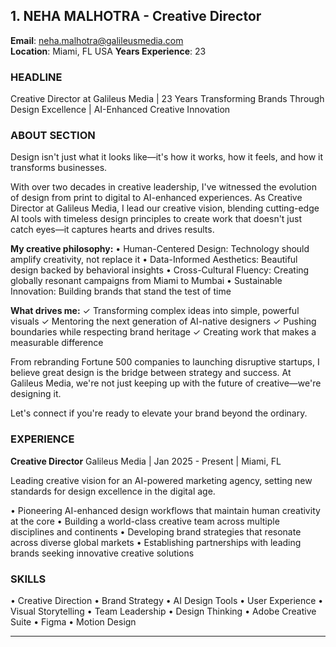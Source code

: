 ## 1. NEHA MALHOTRA - Creative Director
**Email**: neha.malhotra@galileusmedia.com  
**Location**: Miami, FL USA
**Years Experience**: 23

### HEADLINE
Creative Director at Galileus Media | 23 Years Transforming Brands Through Design Excellence | AI-Enhanced Creative Innovation

### ABOUT SECTION
Design isn't just what it looks like—it's how it works, how it feels, and how it transforms businesses.

With over two decades in creative leadership, I've witnessed the evolution of design from print to digital to AI-enhanced experiences. As Creative Director at Galileus Media, I lead our creative vision, blending cutting-edge AI tools with timeless design principles to create work that doesn't just catch eyes—it captures hearts and drives results.

**My creative philosophy:**
• Human-Centered Design: Technology should amplify creativity, not replace it
• Data-Informed Aesthetics: Beautiful design backed by behavioral insights
• Cross-Cultural Fluency: Creating globally resonant campaigns from Miami to Mumbai
• Sustainable Innovation: Building brands that stand the test of time

**What drives me:**
✓ Transforming complex ideas into simple, powerful visuals
✓ Mentoring the next generation of AI-native designers
✓ Pushing boundaries while respecting brand heritage
✓ Creating work that makes a measurable difference

From rebranding Fortune 500 companies to launching disruptive startups, I believe great design is the bridge between strategy and success. At Galileus Media, we're not just keeping up with the future of creative—we're designing it.

Let's connect if you're ready to elevate your brand beyond the ordinary.

### EXPERIENCE

**Creative Director**
Galileus Media | Jan 2025 - Present | Miami, FL

Leading creative vision for an AI-powered marketing agency, setting new standards for design excellence in the digital age.

• Pioneering AI-enhanced design workflows that maintain human creativity at the core
• Building a world-class creative team across multiple disciplines and continents
• Developing brand strategies that resonate across diverse global markets
• Establishing partnerships with leading brands seeking innovative creative solutions

### SKILLS
• Creative Direction • Brand Strategy • AI Design Tools • User Experience • Visual Storytelling • Team Leadership • Design Thinking • Adobe Creative Suite • Figma • Motion Design

---
